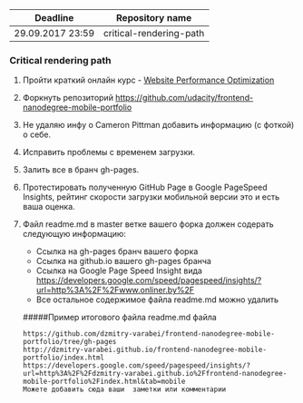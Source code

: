 | Deadline | Repository name |
|----------|-------------|
| 29.09.2017 23:59| сritical-rendering-path |

### Critical rendering path

1. Пройти краткий онлайн курс - [Website Performance Optimization](https://www.udacity.com/course/website-performance-optimization--ud884)
2. Форкнуть репозиторий https://github.com/udacity/frontend-nanodegree-mobile-portfolio
3. Не удаляю инфу о Cameron Pittman добавить информацию (с фоткой) о себе.
4. Иcправить проблемы с временем загрузки.
5. Залить все в бранч gh-pages.
6. Протестировать полученную GitHub Page в Google PageSpeed Insights, рейтинг скорости загрузки мобильной версии это и есть ваша оценка.
7. Файл readme.md в master ветке вашего форка должен содерать следующую информацию:  
    - Ссылка на gh-pages бранч вашего форка  
    - Ccылка на github.io вашего gh-pages бранча
    - Ссылка на Google Page Speed Insight вида https://developers.google.com/speed/pagespeed/insights/?url=http%3A%2F%2Fwww.onliner.by%2F
    - Все остальное содержимое файла readme.md можно удалить
    
    #####Пример итогового файла readme.md файла
    ```
    https://github.com/dzmitry-varabei/frontend-nanodegree-mobile-portfolio/tree/gh-pages
    http://dzmitry-varabei.github.io/frontend-nanodegree-mobile-portfolio/index.html
    https://developers.google.com/speed/pagespeed/insights/?url=http%3A%2F%2Fdzmitry-varabei.github.io%2Ffrontend-nanodegree-mobile-portfolio%2Findex.html&tab=mobile
    Можете добавить сюда ваши  заметки или комментарии
    ```
    
    
